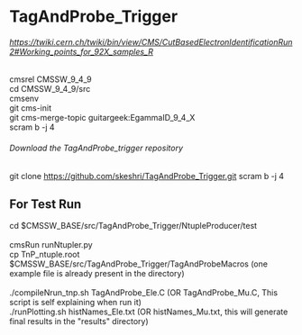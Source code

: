 # TagAndProbe_Trigger

###### https://twiki.cern.ch/twiki/bin/view/CMS/CutBasedElectronIdentificationRun2#Working_points_for_92X_samples_R
cmsrel CMSSW_9_4_9  
cd CMSSW_9_4_9/src  
cmsenv  
git cms-init  
git cms-merge-topic guitargeek:EgammaID_9_4_X  
scram b -j 4  

###### Download the TagAndProbe_trigger repository
git clone https://github.com/skeshri/TagAndProbe_Trigger.git
scram b -j 4  

## For Test Run 
cd $CMSSW_BASE/src/TagAndProbe_Trigger/NtupleProducer/test  
<br>
cmsRun runNtupler.py
<br>
cp TnP_ntuple.root $CMSSW_BASE/src/TagAndProbe_Trigger/TagAndProbeMacros  (one example file is already present in the directory)  
<br>
./compileNrun_tnp.sh TagAndProbe_Ele.C (OR TagAndProbe_Mu.C, This script is self explaining when run it) 
<br> 
./runPlotting.sh histNames_Ele.txt (OR histNames_Mu.txt, this will generate final results in the "results" directory)   
